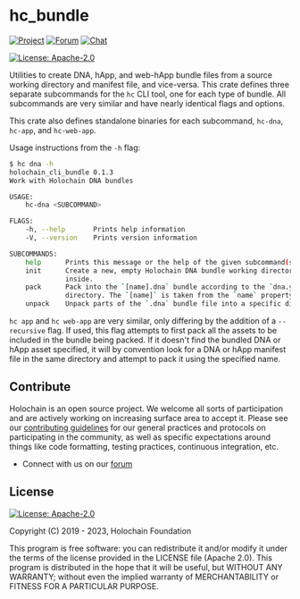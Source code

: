 # hc_bundle

[![Project](https://img.shields.io/badge/project-holochain-blue.svg?style=flat-square)](http://holochain.org/)
[![Forum](https://img.shields.io/badge/chat-forum%2eholochain%2enet-blue.svg?style=flat-square)](https://forum.holochain.org)
[![Chat](https://img.shields.io/badge/chat-chat%2eholochain%2enet-blue.svg?style=flat-square)](https://chat.holochain.org)

[![License: Apache-2.0](https://img.shields.io/badge/License-Apache%202.0-blue.svg)](https://www.apache.org/licenses/LICENSE-2.0)

Utilities to create DNA, hApp, and web-hApp bundle files from a source working directory and manifest file, and vice-versa.
This crate defines three separate subcommands for the `hc` CLI tool, one for each type of bundle.
All subcommands are very similar and have nearly identical flags and options.

This crate also defines standalone binaries for each subcommand, `hc-dna`, `hc-app`, and `hc-web-app`.

Usage instructions from the `-h` flag:

```sh
$ hc dna -h
holochain_cli_bundle 0.1.3
Work with Holochain DNA bundles

USAGE:
    hc-dna <SUBCOMMAND>

FLAGS:
    -h, --help       Prints help information
    -V, --version    Prints version information

SUBCOMMANDS:
    help      Prints this message or the help of the given subcommand(s)
    init      Create a new, empty Holochain DNA bundle working directory and create a new sample `dna.yaml` manifest
              inside. 
    pack      Pack into the `[name].dna` bundle according to the `dna.yaml` manifest, found inside the working
              directory. The `[name]` is taken from the `name` property of the manifest file
    unpack    Unpack parts of the `.dna` bundle file into a specific directory
```

`hc app` and `hc web-app` are very similar, only differing by the addition of a `--recursive` flag.
If used, this flag attempts to first pack all the assets to be included in the bundle being packed.
If it doesn't find the bundled DNA or hApp asset specified, it will by convention look for a
DNA or hApp manifest file in the same directory and attempt to pack it using the specified name.

## Contribute

Holochain is an open source project.  We welcome all sorts of participation and are actively working on increasing surface area to accept it.  Please see our [contributing guidelines](/CONTRIBUTING.md) for our general practices and protocols on participating in the community, as well as specific expectations around things like code formatting, testing practices, continuous integration, etc.

* Connect with us on our [forum](https://forum.holochain.org)

## License

[![License: Apache-2.0](https://img.shields.io/badge/License-Apache%202.0-blue.svg)](https://www.apache.org/licenses/LICENSE-2.0)

Copyright (C) 2019 - 2023, Holochain Foundation

This program is free software: you can redistribute it and/or modify it under the terms of the license
provided in the LICENSE file (Apache 2.0).  This program is distributed in the hope that it will be useful,
but WITHOUT ANY WARRANTY; without even the implied warranty of MERCHANTABILITY or FITNESS FOR A PARTICULAR
PURPOSE.
